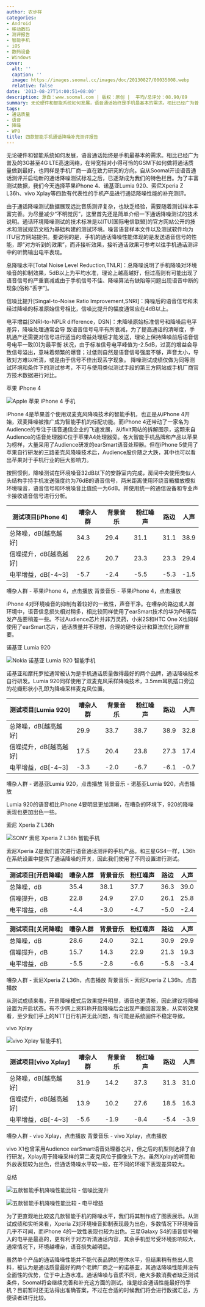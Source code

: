 ```yaml
---
author: 农步祥
categories:
- Android
- 移动数码
- 测评报告
- 智能手机
- iOS
- 数码设备
- Windows
cover:
  alt: ''
  caption: ''
  image: https://images.soomal.cc/images/doc/20130827/00035008.webp
  relative: false
date: '2013-08-27T14:00:51+08:00'
description: 源自：www.soomal.com | 版权：原创 |  平均/总评分：08.90/89
summary: 无论硬件和智能系统如何发展，语音通话始终是手机最基本的需求。相比已经广为普及的3G甚至4G LTE高速网络，在带宽相对小得可怜的GSM下如何做将通话质量做到最好，也同样是手机厂商一直在致力研究的方向，我们今天就选择4款有代表性的手机产品进行通话降噪性能的补充测评。
tags:
- 通话质量
- 语音
- 降噪
- WP8
title: 四款智能手机通话降噪补充测评报告
---
```


无论硬件和智能系统如何发展，语音通话始终是手机最基本的需求。相比已经广为普及的3G甚至4G LTE高速网络，在带宽相对小得可怜的GSM下如何做将通话质量做到最好，也同样是手机厂商一直在致力研究的方向。自从Soomal开设语音通话测评并启动新的通话降噪测试标准之后，已逐渐成为我们的特色栏目。为了丰富测试数据，我们今天选择苹果iPhone 4、诺基亚Lumia 920、索尼Xperia Z L36h、vivo Xplay等四款有代表性的手机产品进行通话降噪性能的补充测评。



由于通话降噪测试数据展现远比音质测评复杂，也缺乏经验，需要随着测试样本丰富完善。为尽量减少“不明觉厉”，这里首先还是简单介绍一下通话降噪测试的技术说明。通话环境降噪测试的技术标准是以ITU[国际电信联盟]的官方网站公开的技术和测试规范文档为基础构建的测试环境。噪音语音样本文件以及测试软件均为ITU官方网站提供。要说明的是，手机的通话降噪性能体现的是发送语音信号的性能，即“对方听到的效果”，而非接听效果，接听通话效果可参考以往手机通话测评中的听筒输出电平表现。



总降噪水平[Total Noise Level Reduction,TNLR]：总降噪说明了手机降噪对环境噪音的抑制效果，5dB以上为平均水准，理论上越高越好，但过高则有可能出现了语音信号的严重衰减或由于手机信号不佳、降噪算法有缺陷等问题出现语音中断的现象[俗称“丢字”]。
 
信噪比提升[Singal-to-Noise Ratio Improvement,SNRI]：降噪后的语音信号和未经过降噪的标准原始信号相比，信噪比提升的幅度通常应在4dB以上。 
 
电平增益[SNRI-to-NPLR difference，DSN]：未降噪原始标准信号和降噪后电平差异，降噪处理通常会导  致语音信号电平有所衰减，为了提高通话的清晰度，手机通产还需要对信号进行适当的增益处理后才能发送，理论上保持降噪前后语音信号电平一致[0]为最平衡  状况，由于标准信号电平峰值为-2.5dB，过高的增益会导致信号溢出，意味着频繁的爆音；过低则自然是语音信号强度不够，声音太小，导致对方难以听清，或是由于信号不佳出现丢字现象。 
降噪测试成绩仅做为同等测试环境和条件下的测试参考，不可与使用类似测试手段的第三方网站或手机厂商官方技术数据进行对比。







苹果 iPhone 4



![Apple 苹果 iPhone 4 手机](https://images.soomal.cc/images/doc/20110426/00010463.webp)



iPhone 4是苹果首个使用双麦克风降噪技术的智能手机，也正是从iPhone 4开始，双麦降噪被推广成为智能手机的标配功能。而iPhone 4还带动了一家名为Audience的专注于语音通信企业的飞速发展，从ifixit网站的拆解图示，这颗来自Audience的语音处理器IC位于苹果A4处理器旁。各大智能手机品牌和产品以苹果为榜样，大量采用了Audience研发的earSmart语音处理器。但在iPhone 5使用了苹果自行研发的三路麦克风降噪技术后，Audience股价随之大跌，其中也可以看出苹果对于手机行业的巨大影响力。



按照惯例，降噪测试在环境噪音32dB以下的安静室内完成，房间中央使用类似人头结构手持手机发送强度约为76dB的语音信号，两米距离使用环绕音箱播放模拟环境噪音，语音信号和环境噪音比值统一为6dB。并使用统一的通信设备和专业声卡接收语音信号进行分析。



| 测试项目[iPhone 4] | 嘈杂人群 | 背景音乐 | 粉红噪声 | 路边 | 人声 |
| --- | --- | --- | --- | --- | --- |
| 总降噪，dB[越高越好] | 34.3 | 29.4 | 31.1 | 31.1 | 38.9 |
| 信噪提升，dB[越高越好] | 22.6 | 20.7 | 23.3 | 23.3 | 29.4 |
| 电平增益，dB[-4~3] | -5.7 | -2.4 | -5.5 | -5.3 | -1.5 |



嘈杂人群 - 苹果iPhone 4，点击播放
背景音乐 - 苹果iPhone 4，点击播放



iPhone 4对环境噪音的抑制有着较好的一致性，声音干净。在嘈杂的路边或人群环境中，语音信息损失相对稍多，相比较同样使用了earSmart技术的华为P6等后发产品要稍差一些。不过Audience芯片并非万灵药，小米2S和HTC One X也同样使用了earSmart芯片，通话质量并不理想，合理的硬件设计和算法优化同样重要。



诺基亚 Lumia 920



![Nokia 诺基亚 Lumia 920 智能手机](https://images.soomal.cc/images/doc/20121227/00026040.webp)



诺基亚和摩托罗拉通常被认为是手机通话质量做得最好的两个品牌，通话降噪技术自行研发。Lumia 920同样使用了双麦克风采样降噪技术，3.5mm耳机插口旁边的花瓣形状小孔即为降噪采样麦克风位置。



| 测试项目[Lumia 920] | 嘈杂人群 | 背景音乐 | 粉红噪声 | 路边 | 人声 |
| --- | --- | --- | --- | --- | --- |
| 总降噪，dB[越高越好] | 29.9 | 33.7 | 38.7 | 38.9 | 32.8 |
| 信噪提升，dB[越高越好] | 17.5 | 20.4 | 23.8 | 27.3 | 17.4 |
| 电平增益，dB[-4~3] | -3.3 | -2.0 | -6.7 | -6.1 | -0.7 |



嘈杂人群 - 诺基亚Lumia 920，点击播放
背景音乐 - 诺基亚Lumia 920，点击播放



Lumia 920的语音相比iPhone 4要明显更加清晰，在嘈杂的环境下，920的降噪表现也更加出色一些。



索尼 Xperia Z L36h



![SONY 索尼 Xperia Z L36h 智能手机](https://images.soomal.cc/images/doc/20130410/00029515.webp)



索尼Xperia Z是我们首次进行语音通话测评的手机产品。和三星GS4一样，L36h在系统设置中提供了通话降噪的开关，因此我们使用了不同设置进行测试。



| 测试项目[开启降噪] | 嘈杂人群 | 背景音乐 | 粉红噪声 | 路边 | 人声 |
| --- | --- | --- | --- | --- | --- |
| 总降噪，dB | 35.4 | 38.1 | 37.7 | 36.3 | 39.0 |
| 信噪提升，dB | 22.8 | 24.9 | 27.0 | 26.1 | 25.8 |
| 电平增益，dB | -4.4 | -3.0 | -4.7 | -5.0 | -2.4 |



| 测试项目[关闭降噪] | 嘈杂人群 | 背景音乐 | 粉红噪声 | 路边 | 人声 |
| --- | --- | --- | --- | --- | --- |
| 总降噪，dB | 28.6 | 24.0 | 32.1 | 30.9 | 29.9 |
| 信噪提升，dB | 15.7 | 14.3 | 22.9 | 21.3 | 19.3 |
| 电平增益，dB | -5.5 | -2.8 | -6.6 | -5.8 | -3.4 |



嘈杂人群 - 索尼Xperia Z L36h，点击播放
背景音乐 - 索尼Xperia Z L36h，点击播放



从测试成绩来看，开启降噪模式后效果提升明显，语音也更清晰，因此建议将降噪设置为开启状态。有不少网上资料称开启降噪后会出现严重回音现象，从实听效果看，至少我们手上的NTT日行机并无此问题，有可能是系统固件不稳定导致。



vivo Xplay



![vivo Xplay 智能手机](https://images.soomal.cc/images/doc/20130523/00031234.webp)



| 测试项目[vivo Xplay] | 嘈杂人群 | 背景音乐 | 粉红噪声 | 路边 | 人声 |
| --- | --- | --- | --- | --- | --- |
| 总降噪，dB[越高越好] | 31.9 | 14.2 | 37.3 | 31.3 | 31.0 |
| 信噪提升，dB[越高越好] | 13.9 | 10.2 | 27.6 | 18.5 | 16.3 |
| 电平增益，dB[-4~3] | -5.6 | -1.9 | -8.4 | -5.4 | -3.9 |



嘈杂人群 - vivo Xplay，点击播放
背景音乐 - vivo Xplay，点击播放



vivo X1也曾采用Audience earSmart语音处理器芯片，但之后的机型则选择了自行研发，Xplay用于降噪采样的第二麦克风位于摄像头下方。虽然Xplay的听筒和外放表现较为出色，但通话降噪水平较一般，在不同的环境下表现差异较大。



总结



![五款智能手机降噪性能比较 - 信噪比提升](https://images.soomal.cc/images/doc/20130827/00035006.webp)



![五款智能手机降噪性能比较 - 电平增益](https://images.soomal.cc/images/doc/20130827/00035007.webp)



为了更直观地比较这几款智能手机的降噪水平，我们将其制作成了图表展示。从测试成绩和实听来看，Xperia Z对环境噪音抑制表现最为出色，多数情况下环境噪音几乎不可闻，而iPhone 4的一致性表现也较为出色。三星Galaxy S4的语音信号输入的电平是最高的，更有利于对方听清通话内容，其余手机型号受环境影响较大，通常情况下，环境越嘈杂，语音损失越明显。



虽然单个产品的通话降噪性能并不能代表品牌的整体水平，但结果稍有些出人意料，被认为是通话质量最好的两个老牌厂商之一的诺基亚，其通话降噪性能并没有全面性的优势，位于中上游水准。通话降噪与音质不同，绝大多数消费者缺乏测试条件，Soomal将会继续完善和补充这方面的测试。谁是综合通话性能最好的手机？目前暂时还无法得出准确答案，不过在合适的时候我们将会进行数据汇总，方便读者进行比较。